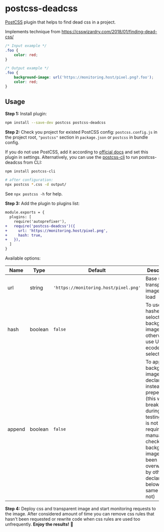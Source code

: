 # postcss-deadcss
[PostCSS] plugin that helps to find dead css in a project.

Implements technique from https://csswizardry.com/2018/01/finding-dead-css/

[PostCSS]: https://github.com/postcss/postcss

```css
/* Input example */
.foo {
    color: red;
}
```

```css
/* Output example */
.foo {
    background-image: url('https://monitoring.host/pixel.png?.foo');
    color: red;
}
```

## Usage

**Step 1:** Install plugin:

```sh
npm install --save-dev postcss postcss-deadcss
```

**Step 2:** Check you project for existed PostCSS config: `postcss.config.js`
in the project root, `"postcss"` section in `package.json`
or `postcss` in bundle config.

If you do not use PostCSS, add it according to [official docs]
and set this plugin in settings. Alternatively, you can use the [postcss-cli] to run postcss-deadcss from CLI:

```sh
npm install postcss-cli

# after configuration:
npx postcss *.css -d output/
```

See `npx postcss -h` for help.

**Step 3:** Add the plugin to plugins list:

```diff
module.exports = {
  plugins: [
    require('autoprefixer'),
+   require('postcss-deadcss')({
+     url: 'https://monitoring.host/pixel.png',
+     hash: true,
+   }),
  ]
}
```

Available options:

| Name   | Type    | Default | Description |
|--------|---------|---------|-------------|
| url    | string  | `'https://monitoring.host/pixel.png'` | Base url with transparent image to load |
| hash   | boolean | `false` | To use md5 hashes of seloctors for background image urls, otherwise to use URL ecoded selectors |
| append | boolean | `false` | To append background-image declaration instead of prepend it (this will break styling during testing, but is not required manual checks if background-image has been overwritten by other declaration below in the same rule or not)

**Step 4:** Deploy css and transparent image and start monitoring requests to the image. After considered amount of time you can remove css rules that hasn't been requested or rewrite code when css rules are used too unfrequently. **Enjoy the results!** :tada:

[official docs]: https://github.com/postcss/postcss#usage
[postcss-cli]: https://github.com/postcss/postcss-cli

